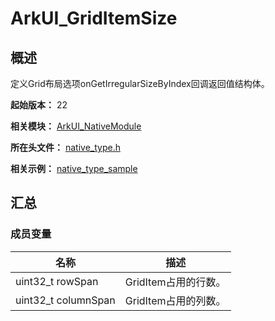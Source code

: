 # ArkUI_GridItemSize

<!--Kit: ArkUI-->
<!--Subsystem: ArkUI-->
<!--Owner: @zcdqs-->
<!--Designer: @zcdqs-->
<!--Tester: @liuzhenshuo-->
<!--Adviser: @HelloCrease-->

## 概述

定义Grid布局选项onGetIrregularSizeByIndex回调返回值结构体。

**起始版本：** 22

**相关模块：** [ArkUI_NativeModule](capi-arkui-nativemodule.md)

**所在头文件：** [native_type.h](capi-native-type-h.md)

**相关示例：** <!--RP1-->[native_type_sample](https://gitcode.com/openharmony/applications_app_samples/tree/master/code/DocsSample/ArkUISample/NativeType/native_type_sample)<!--RP1End-->

## 汇总

### 成员变量

| 名称 | 描述 |
| -- | -- |
| uint32_t rowSpan | GridItem占用的行数。 |
| uint32_t columnSpan | GridItem占用的列数。 |


